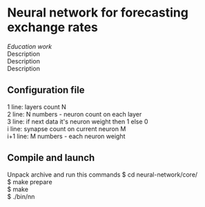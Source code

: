 # Neural network for forecasting exchange rates
*Education work*  
Description  
Description  
Description  

## Configuration file
1 line: layers count N  
2 line: N numbers - neuron count on each layer  
3 line: if next data it's neuron weight then 1 else 0  
i line: synapse count on current neuron M  
i+1 line: M numbers - each neuron weight  

## Compile and launch
Unpack archive and run this commands
$ cd neural-network/core/  
$ make prepare  
$ make  
$ ./bin/nn
